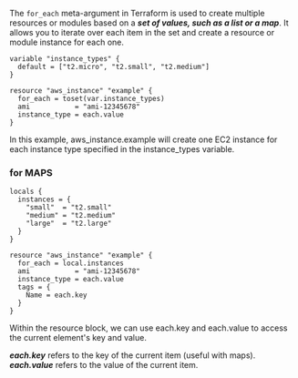 The `for_each` meta-argument in Terraform is used to create multiple resources or modules based on a ***set of values, such as a list or a map***. It allows you to iterate over each item in the set and create a resource or module instance for each one.

```
variable "instance_types" {
  default = ["t2.micro", "t2.small", "t2.medium"]
}

resource "aws_instance" "example" {
  for_each = toset(var.instance_types)
  ami           = "ami-12345678"
  instance_type = each.value
}
```
In this example, aws_instance.example will create one EC2 instance for each instance type specified in the instance_types variable.

### for MAPS

```
locals {
  instances = {
    "small"  = "t2.small"
    "medium" = "t2.medium"
    "large"  = "t2.large"
  }
}

resource "aws_instance" "example" {
  for_each = local.instances
  ami           = "ami-12345678"
  instance_type = each.value
  tags = {
    Name = each.key
  }
}
```
Within the resource block, we can use each.key and each.value to access the current element's key and value.

***each.key*** refers to the key of the current item (useful with maps).
***each.value*** refers to the value of the current item.